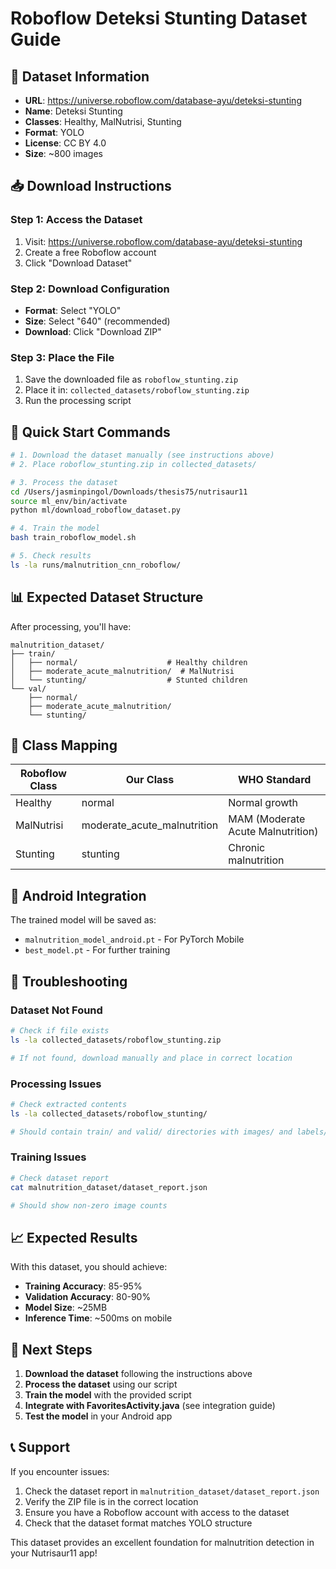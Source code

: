 # Roboflow Deteksi Stunting Dataset Guide

## 🎯 Dataset Information
- **URL**: https://universe.roboflow.com/database-ayu/deteksi-stunting
- **Name**: Deteksi Stunting
- **Classes**: Healthy, MalNutrisi, Stunting
- **Format**: YOLO
- **License**: CC BY 4.0
- **Size**: ~800 images

## 📥 Download Instructions

### Step 1: Access the Dataset
1. Visit: https://universe.roboflow.com/database-ayu/deteksi-stunting
2. Create a free Roboflow account
3. Click "Download Dataset"

### Step 2: Download Configuration
- **Format**: Select "YOLO"
- **Size**: Select "640" (recommended)
- **Download**: Click "Download ZIP"

### Step 3: Place the File
1. Save the downloaded file as `roboflow_stunting.zip`
2. Place it in: `collected_datasets/roboflow_stunting.zip`
3. Run the processing script

## 🚀 Quick Start Commands

```bash
# 1. Download the dataset manually (see instructions above)
# 2. Place roboflow_stunting.zip in collected_datasets/

# 3. Process the dataset
cd /Users/jasminpingol/Downloads/thesis75/nutrisaur11
source ml_env/bin/activate
python ml/download_roboflow_dataset.py

# 4. Train the model
bash train_roboflow_model.sh

# 5. Check results
ls -la runs/malnutrition_cnn_roboflow/
```

## 📊 Expected Dataset Structure

After processing, you'll have:
```
malnutrition_dataset/
├── train/
│   ├── normal/                    # Healthy children
│   ├── moderate_acute_malnutrition/  # MalNutrisi
│   └── stunting/                  # Stunted children
└── val/
    ├── normal/
    ├── moderate_acute_malnutrition/
    └── stunting/
```

## 🎯 Class Mapping

| Roboflow Class | Our Class | WHO Standard |
|----------------|-----------|--------------|
| Healthy | normal | Normal growth |
| MalNutrisi | moderate_acute_malnutrition | MAM (Moderate Acute Malnutrition) |
| Stunting | stunting | Chronic malnutrition |

## 📱 Android Integration

The trained model will be saved as:
- `malnutrition_model_android.pt` - For PyTorch Mobile
- `best_model.pt` - For further training

## 🔧 Troubleshooting

### Dataset Not Found
```bash
# Check if file exists
ls -la collected_datasets/roboflow_stunting.zip

# If not found, download manually and place in correct location
```

### Processing Issues
```bash
# Check extracted contents
ls -la collected_datasets/roboflow_stunting/

# Should contain train/ and valid/ directories with images/ and labels/
```

### Training Issues
```bash
# Check dataset report
cat malnutrition_dataset/dataset_report.json

# Should show non-zero image counts
```

## 📈 Expected Results

With this dataset, you should achieve:
- **Training Accuracy**: 85-95%
- **Validation Accuracy**: 80-90%
- **Model Size**: ~25MB
- **Inference Time**: ~500ms on mobile

## 🎉 Next Steps

1. **Download the dataset** following the instructions above
2. **Process the dataset** using our script
3. **Train the model** with the provided script
4. **Integrate with FavoritesActivity.java** (see integration guide)
5. **Test the model** in your Android app

## 📞 Support

If you encounter issues:
1. Check the dataset report in `malnutrition_dataset/dataset_report.json`
2. Verify the ZIP file is in the correct location
3. Ensure you have a Roboflow account with access to the dataset
4. Check that the dataset format matches YOLO structure

This dataset provides an excellent foundation for malnutrition detection in your Nutrisaur11 app!
